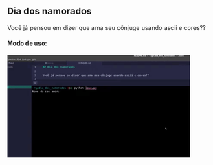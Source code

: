 ## Dia dos namorados

Você já pensou em dizer que ama seu cônjuge usando ascii e cores??

#### Modo de uso:
![alt text](./giphy.gif)
